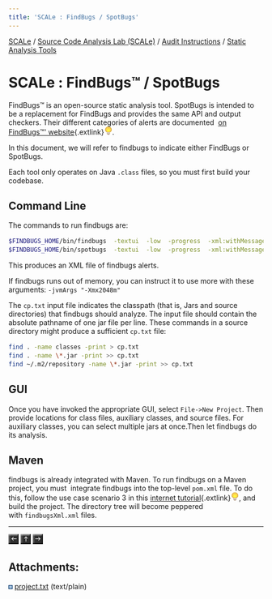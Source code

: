 ```yaml
---
title: 'SCALe : FindBugs / SpotBugs'
---
```

 [SCALe](index.md) / [Source Code Analysis Lab (SCALe)](Welcome.md) / [Audit Instructions](Audit-Instructions.md) / [Static Analysis Tools](Static-Analysis-Tools.md)
<!-- <legal> -->
<!-- SCALe version r.6.7.0.0.A -->
<!--  -->
<!-- Copyright 2021 Carnegie Mellon University. -->
<!--  -->
<!-- NO WARRANTY. THIS CARNEGIE MELLON UNIVERSITY AND SOFTWARE ENGINEERING -->
<!-- INSTITUTE MATERIAL IS FURNISHED ON AN "AS-IS" BASIS. CARNEGIE MELLON -->
<!-- UNIVERSITY MAKES NO WARRANTIES OF ANY KIND, EITHER EXPRESSED OR -->
<!-- IMPLIED, AS TO ANY MATTER INCLUDING, BUT NOT LIMITED TO, WARRANTY OF -->
<!-- FITNESS FOR PURPOSE OR MERCHANTABILITY, EXCLUSIVITY, OR RESULTS -->
<!-- OBTAINED FROM USE OF THE MATERIAL. CARNEGIE MELLON UNIVERSITY DOES NOT -->
<!-- MAKE ANY WARRANTY OF ANY KIND WITH RESPECT TO FREEDOM FROM PATENT, -->
<!-- TRADEMARK, OR COPYRIGHT INFRINGEMENT. -->
<!--  -->
<!-- Released under a MIT (SEI)-style license, please see COPYRIGHT file or -->
<!-- contact permission@sei.cmu.edu for full terms. -->
<!--  -->
<!-- [DISTRIBUTION STATEMENT A] This material has been approved for public -->
<!-- release and unlimited distribution.  Please see Copyright notice for -->
<!-- non-US Government use and distribution. -->
<!--  -->
<!-- DM19-1274 -->
<!-- </legal> -->

SCALe : FindBugs™ / SpotBugs
============================

FindBugs™ is an open-source static analysis tool. SpotBugs is intended
to be a replacement for FindBugs and provides the same API and output
checkers. Their different categories of alerts are documented  [on
FindBugs™'
website](http://findbugs.sourceforge.net/bugDescriptions.html){.extlink}![(lightbulb)](images/icons/emoticons/lightbulb_on.png).

In this document, we will refer to findbugs to indicate either FindBugs or SpotBugs.

Each tool only operates on Java `.class` files, so you must first build
your codebase.

Command Line
------------

The commands to run findbugs are:

```sh
$FINDBUGS_HOME/bin/findbugs  -textui  -low  -progress  -xml:withMessages  -xargs < cp.txt  -output findbugs.xml
$FINDBUGS_HOME/bin/spotbugs  -textui  -low  -progress  -xml:withMessages  -xargs < cp.txt  -output findbugs.xml
```

This produces an XML file of findbugs alerts.

If findbugs runs out of memory, you can instruct it to use more with
these arguments: `-jvmArgs "-Xmx2048m"`

The `cp.txt` input file indicates the classpath (that is, Jars and
source directories) that findbugs should analyze. The input file should
contain the absolute pathname of one jar file per line. These commands
in a source directory might produce a sufficient `cp.txt` file:

```sh
find . -name classes -print > cp.txt
find . -name \*.jar -print >> cp.txt
find ~/.m2/repository -name \*.jar -print >> cp.txt
```

GUI
---

Once you have invoked the appropriate GUI, select `File->New Project`.
Then provide locations for class files, auxiliary classes, and source
files. For auxiliary classes, you can select multiple jars at once.Then
let findbugs do its analysis.

Maven
-----

findbugs is already integrated with Maven. To run findbugs on a Maven
project, you must  integrate findbugs into the top-level `pom.xml` file.
To do this, follow the use case scenario 3 in this
[internet tutorial](http://www.petrikainulainen.net/programming/maven/findbugs-maven-plugin-tutorial/){.extlink}![(lightbulb)](images/icons/emoticons/lightbulb_on.png),
and build the project. The directory tree will become peppered
with `findbugsXml.xml` files.

------------------------------------------------------------------------

[![](attachments/arrow_left.png)](Eclipse.md)
[![](attachments/arrow_up.png)](Static-Analysis-Tools.md)
[![](attachments/arrow_right.png)](Perl-Critic.md)

Attachments:
------------

![](images/icons/bullet_blue.gif)
[project.txt](attachments/project.txt) (text/plain)
